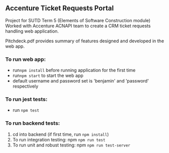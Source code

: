 ## Accenture Ticket Requests Portal
Project for SUTD Term 5 (Elements of Software Construction module)
Worked with Accenture ACNAPI team to create a CRM ticket requests handling web application.

Pitchdeck.pdf provides summary of features designed and developed in the web app.

### To run web app:
* run`npm install` before running application for the first time
* run`npm start` to start the web app
* default username and password set is 'benjamin' and 'password' respectively

### To run jest tests:
* run `npm test`

### To run backend tests: 
1. cd into backend (if first time, run `npm install`)
2. To run integration testing:
  npm `npm run test` 
3. To run unit and robust testing:
  npm `npm run test-server`
